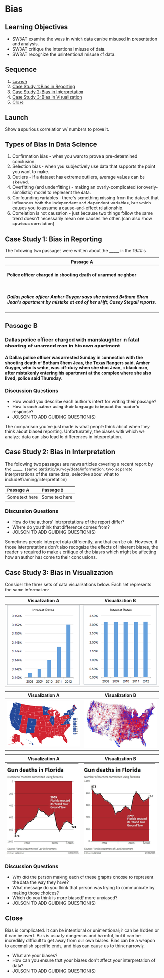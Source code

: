 # Bias

## Learning Objectives

* SWBAT examine the ways in which data can be misused in presentation and analysis.
* SWBAT critique the intentional misuse of data.
* SWBAT recognize the unintentional misuse of data.

## Sequence

1. [Launch](#launch)
2. [Case Study 1: Bias in Reporting](#case-study-1-bias-in-reporting)
3. [Case Study 2: Bias in Interpretation](#case-study-2-bias-in-interpretaion)
4. [Case Study 3: Bias in Visualization](#case-study-3-bias-in-visualization)
5. [Close](#close)

## Launch

Show a spurious correlation w/ numbers to prove it.

## Types of Bias in Data Science

1. Confirmation bias - when you want to prove a pre-determined conclusion.
2. Selection bias - when you subjectively use data that supports the point you want to make.
3. Outliers - if a dataset has extreme outliers, average values can be skewed.
4. Overfitting (and underfitting) - making an overly-complicated (or overly-simplistic) model to represent the data.
5. Confounding variables - there's something missing from the dataset that influences both the independent and dependent variables, but which causes you to assume a cause-and-effect relationship.
6. Correlation is not causation - just because two things follow the same trend doesn't necessarily mean one causes the other. [can also show spurious correlation]

## Case Study 1: Bias in Reporting

The following two passages were written about the _____ in the 19##'s

| Passage A |
| --- |
| <h4>Police officer charged in shooting death of unarmed neighbor</h4><br><h5>Dallas police officer Amber Guyger says she entered Botham Shem Jean's apartment by mistake at end of her shift; Casey Stegall reports.</h5> |

## Passage B

### Dallas police officer charged with manslaughter in fatal shooting of unarmed man in his own apartment

#### A Dallas police officer was arrested Sunday in connection with the shooting death of Botham Shem Jean, the Texas Rangers said. Amber Guyger, who is white, was off-duty when she shot Jean, a black man, after mistakenly entering his apartment at the complex where she also lived, police said Thursday.

### Discussion Questions

- How would you describe each author's intent for writing their passage?
- How is each author using their language to impact the reader's response?
- JOLSON TO ADD GUIDING QUESTION(S)

The comparison you've just made is what people think about when they think about biased reporting. Unfortunately, the biases with which we analyze data can also lead to differences in interpretation.

## Case Study 2: Bias in Interpretation

The following two passages are news articles covering a recent report by the _____. (same statistic/survey/data/information: two separate interpretations of the same data, selective about what to include/framing/interpretation)

| Passage A | Passage B |
| :--- | :--- |
| Some text here | Some text here |

### Discussion Questions

- How do the authors' interpretations of the report differ?
- Where do you think that difference comes from?
- JOLSON TO ADD GUIDING QUESTION(S)

Sometimes people interpret data differently, and that can be ok. However, if those interpretations don't also recognize the effects of inherent biases, the reader is required to make a critique of the biases which might be affecting how an author has come to their conclusions.

## Case Study 3: Bias in Visualization

Consider the three sets of data visualizations below. Each set represents the same information:

| Visualization A | Visualization B |
| :---: | :---: |
| ![Interest Rates](./images/zbl-3.png) | ![Interest Rates](./images/zbl-4.png) |

| Visualization A | Visualization B |
| :---: | :---: |
| ![Election Map](./images/election-map-0.png) | ![Election Map](./images/election-map-1.jpg) |

| Visualization A | Visualization B |
| :---: | :---: |
| ![Gun Deaths](./images/gun-deaths-0.jpg) | ![Gun Deaths](./images/gun-deaths-1.jpg) |


### Discussion Questions

- Why did the person making each of these graphs choose to represent the data the way they have?
- What message do you think that person was trying to communicate by making those choices?
- Which do you think is more biased? more unbiased?
- JOLSON TO ADD GUIDING QUESTION(S)

## Close

Bias is complicated. It can be intentional or unintentional; it can be hidden or it can be overt. Bias is usually dangerous and harmful, but it can be incredibly difficult to get away from our own biases. Bias can be a weapon to accomplish specific ends, and bias can cause us to think narrowly.

- What are your biases?
- How can you ensure that your biases don't affect your interpretation of data?
- JOLSON TO ADD GUIDING QUESTION(S)


